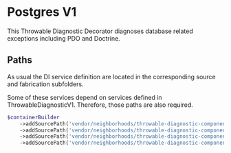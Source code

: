 # Postgres V1
This Throwable Diagnostic Decorator diagnoses database related exceptions including PDO and Doctrine.

## Paths
As usual the DI service definition are located in the corresponding source and fabrication subfolders.

Some of these services depend on services defined in ThrowableDiagnosticV1. Therefore, those paths are also required.
```php
$containerBuilder
    ->addSourcePath('vendor/neighborhoods/throwable-diagnostic-component/fab/ThrowableDiagnosticV1')
    ->addSourcePath('vendor/neighborhoods/throwable-diagnostic-component/src/ThrowableDiagnosticV1')
    ->addSourcePath('vendor/neighborhoods/throwable-diagnostic-component/fab/ThrowableDiagnosticV1Decorators/PostgresV1')
    ->addSourcePath('vendor/neighborhoods/throwable-diagnostic-component/src/ThrowableDiagnosticV1Decorators/PostgresV1');
```
